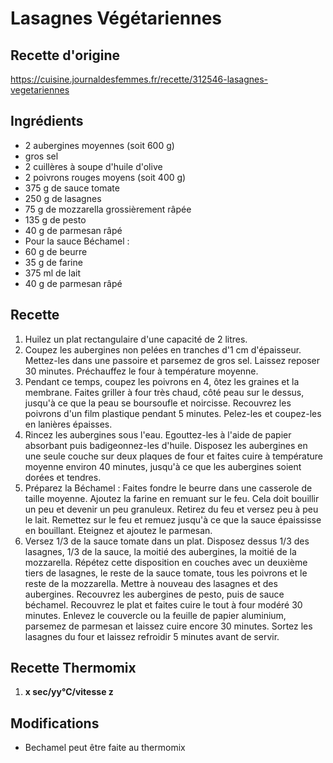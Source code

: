# Lasagnes Végétariennes
## Recette d'origine
https://cuisine.journaldesfemmes.fr/recette/312546-lasagnes-vegetariennes

## Ingrédients

- 2 aubergines moyennes (soit 600 g)
- gros sel
- 2 cuillères à soupe d'huile d'olive
- 2 poivrons rouges moyens (soit 400 g)
- 375 g de sauce tomate
- 250 g de lasagnes
- 75 g de mozzarella grossièrement râpée
- 135 g de pesto
- 40 g de parmesan râpé
- Pour la sauce Béchamel :
- 60 g de beurre
- 35 g de farine
- 375 ml de lait
- 40 g de parmesan râpé

## Recette
1. Huilez un plat rectangulaire d'une capacité de 2 litres.
2. Coupez les aubergines non pelées en tranches d'1 cm d'épaisseur. Mettez-les dans une passoire et parsemez de gros sel. Laissez reposer 30 minutes. Préchauffez le four à température moyenne.
3. Pendant ce temps, coupez les poivrons en 4, ôtez les graines et la membrane. Faites griller à four très chaud, côté peau sur le dessus, jusqu'à ce que la peau se boursoufle et noircisse. Recouvrez les poivrons d'un film plastique pendant 5 minutes. Pelez-les et coupez-les en lanières épaisses.
4. Rincez les aubergines sous l'eau. Egouttez-les à l'aide de papier absorbant puis badigeonnez-les d'huile. Disposez les aubergines en une seule couche sur deux plaques de four et faites cuire à température moyenne environ 40 minutes, jusqu'à ce que les aubergines soient dorées et tendres.
5. Préparez la Béchamel : Faites fondre le beurre dans une casserole de taille moyenne. Ajoutez la farine en remuant sur le feu. Cela doit bouillir un peu et devenir un peu granuleux. Retirez du feu et versez peu à peu le lait. Remettez sur le feu et remuez jusqu'à ce que la sauce épaississe en bouillant. Eteignez et ajoutez le parmesan.
6. Versez 1/3 de la sauce tomate dans un plat. Disposez dessus 1/3 des lasagnes, 1/3 de la sauce, la moitié des aubergines, la moitié de la mozzarella. Répétez cette disposition en couches avec un deuxième tiers de lasagnes, le reste de la sauce tomate, tous les poivrons et le reste de la mozzarella. Mettre à nouveau des lasagnes et des aubergines. Recouvrez les aubergines de pesto, puis de sauce béchamel. Recouvrez le plat et faites cuire le tout à four modéré 30 minutes. Enlevez le couvercle ou la feuille de papier aluminium, parsemez de parmesan et laissez cuire encore 30 minutes. Sortez les lasagnes du four et laissez refroidir 5 minutes avant de servir. 

## Recette Thermomix
1. **x sec/yy°C/vitesse z**

## Modifications
- Bechamel peut être faite au thermomix
